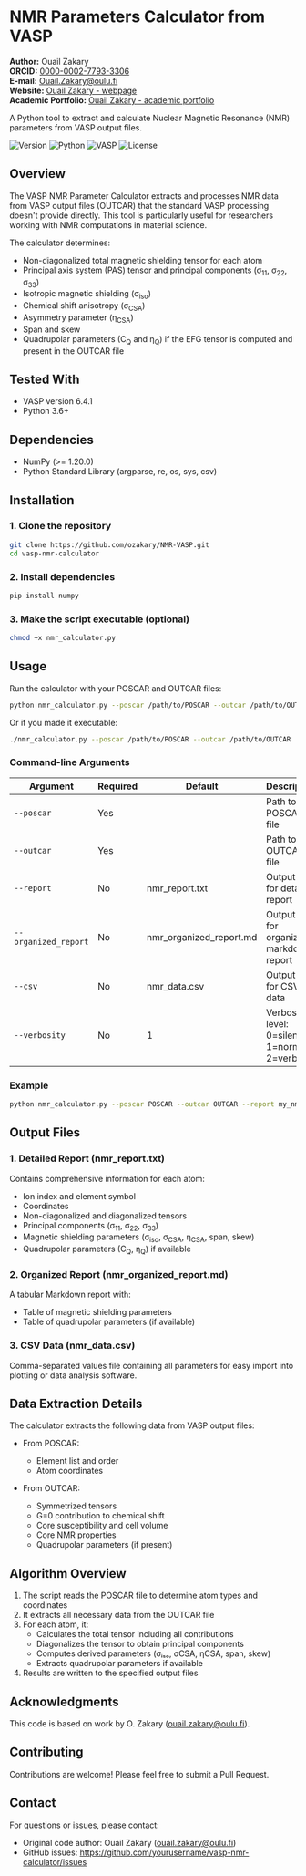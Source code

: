 # NMR Parameters Calculator from VASP

**Author:** Ouail Zakary  
**ORCID:** [0000-0002-7793-3306](https://orcid.org/0000-0002-7793-3306)  
**E-mail:** [Ouail.Zakary@oulu.fi](mailto:Ouail.Zakary@oulu.fi)  
**Website:** [Ouail Zakary - webpage](https://cc.oulu.fi/~nmrwww/members/Ouail_Zakary.html)  
**Academic Portfolio:** [Ouail Zakary - academic portfolio](https://ozakary.github.io/)  

A Python tool to extract and calculate Nuclear Magnetic Resonance (NMR) parameters from VASP output files.

![Version](https://img.shields.io/badge/version-0.1.0-blue)
![Python](https://img.shields.io/badge/python-3.6%2B-blue)
![VASP](https://img.shields.io/badge/VASP-6.4.1-green)
![License](https://img.shields.io/badge/license-MIT-orange)

## Overview

The VASP NMR Parameter Calculator extracts and processes NMR data from VASP output files (OUTCAR) that the standard VASP processing doesn't provide directly. This tool is particularly useful for researchers working with NMR computations in material science.

The calculator determines:
- Non-diagonalized total magnetic shielding tensor for each atom
- Principal axis system (PAS) tensor and principal components (σ<sub>11</sub>, σ<sub>22</sub>, σ<sub>33</sub>)
- Isotropic magnetic shielding (σ<sub>iso</sub>)
- Chemical shift anisotropy (σ<sub>CSA</sub>)
- Asymmetry parameter (η<sub>CSA</sub>)
- Span and skew
- Quadrupolar parameters (C<sub>Q</sub> and η<sub>Q</sub>) if the EFG tensor is computed and present in the OUTCAR file

## Tested With

- VASP version 6.4.1
- Python 3.6+

## Dependencies

- NumPy (>= 1.20.0)
- Python Standard Library (argparse, re, os, sys, csv)

## Installation

### 1. Clone the repository

```bash
git clone https://github.com/ozakary/NMR-VASP.git
cd vasp-nmr-calculator
```

### 2. Install dependencies

```bash
pip install numpy
```

### 3. Make the script executable (optional)

```bash
chmod +x nmr_calculator.py
```

## Usage

Run the calculator with your POSCAR and OUTCAR files:

```bash
python nmr_calculator.py --poscar /path/to/POSCAR --outcar /path/to/OUTCAR
```

Or if you made it executable:

```bash
./nmr_calculator.py --poscar /path/to/POSCAR --outcar /path/to/OUTCAR
```

### Command-line Arguments

| Argument | Required | Default | Description |
|----------|----------|---------|-------------|
| `--poscar` | Yes | | Path to the POSCAR file |
| `--outcar` | Yes | | Path to the OUTCAR file |
| `--report` | No | nmr_report.txt | Output file for detailed report |
| `--organized_report` | No | nmr_organized_report.md | Output file for organized markdown report |
| `--csv` | No | nmr_data.csv | Output file for CSV data |
| `--verbosity` | No | 1 | Verbosity level: 0=silent, 1=normal, 2=verbose |

### Example

```bash
python nmr_calculator.py --poscar POSCAR --outcar OUTCAR --report my_nmr_report.txt --verbosity 2
```

## Output Files

### 1. Detailed Report (nmr_report.txt)

Contains comprehensive information for each atom:
- Ion index and element symbol
- Coordinates
- Non-diagonalized and diagonalized tensors
- Principal components (σ<sub>11</sub>, σ<sub>22</sub>, σ<sub>33</sub>)
- Magnetic shielding parameters (σ<sub>iso</sub>, σ<sub>CSA</sub>, η<sub>CSA</sub>, span, skew)
- Quadrupolar parameters (C<sub>Q</sub>, η<sub>Q</sub>) if available

### 2. Organized Report (nmr_organized_report.md)

A tabular Markdown report with:
- Table of magnetic shielding parameters
- Table of quadrupolar parameters (if available)

### 3. CSV Data (nmr_data.csv)

Comma-separated values file containing all parameters for easy import into plotting or data analysis software.

## Data Extraction Details

The calculator extracts the following data from VASP output files:

- From POSCAR:
  - Element list and order
  - Atom coordinates

- From OUTCAR:
  - Symmetrized tensors
  - G=0 contribution to chemical shift
  - Core susceptibility and cell volume
  - Core NMR properties
  - Quadrupolar parameters (if present)

## Algorithm Overview

1. The script reads the POSCAR file to determine atom types and coordinates
2. It extracts all necessary data from the OUTCAR file
3. For each atom, it:
   - Calculates the total tensor including all contributions
   - Diagonalizes the tensor to obtain principal components
   - Computes derived parameters (σᵢₛₒ, σCSA, ηCSA, span, skew)
   - Extracts quadrupolar parameters if available
4. Results are written to the specified output files

## Acknowledgments

This code is based on work by O. Zakary (ouail.zakary@oulu.fi).

## Contributing

Contributions are welcome! Please feel free to submit a Pull Request.

## Contact

For questions or issues, please contact:
- Original code author: Ouail Zakary (ouail.zakary@oulu.fi)
- GitHub issues: https://github.com/yourusername/vasp-nmr-calculator/issues
